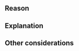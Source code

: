 ## Reason
<!--- Describe the motivation and purpose for this PR -->

## Explanation
<!--- Describe your changes! Include changes you made and screenshots/video if applicable -->

## Other considerations
<!--- Workarounds, planned future changes, special notes, etc. -->